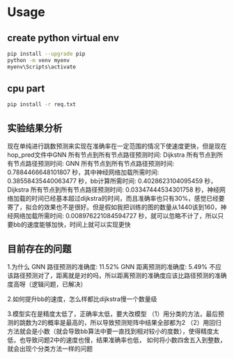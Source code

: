 # Usage

## create python virtual env

```bash
pip install --upgrade pip
python -m venv myenv
myenv\Scripts\activate
```

## cpu part

```bash
pip install -r req.txt
```

## 实验结果分析

现在单纯进行跳数预测来实现在准确率在一定范围的情况下使速度更快，但是现在hop_pred文件中GNN 所有节点到所有节点路径预测时间: Dijkstra 所有节点到所有节点路径预测时间: GNN 所有节点到所有节点路径预测时间: 0.7884466648101807 秒，其中神经网络加载所需时间: 0.38558435440063477 秒，bb计算所需时间: 0.4028623104095459 秒，Dijkstra 所有节点到所有节点路径预测时间: 0.03347444534301758 秒，神经网络加载的时间已经基本超过dijkstra的时间，而且准确率也只有30%，感觉已经要寄了，拟合的效果也不是很好。但是假如我把训练的图的数量从1440该到160，神经网络加载所需时间: 0.008976221084594727 秒，就可以忽略不计了，所以只要bb的速度能够加快，时间上就可以实现更快


## 目前存在的问题
1.为什么
GNN 路径预测的准确度: 11.52%
GNN 距离预测的准确度: 5.49%
不应该路径预测对了，距离就是对的吗，所以距离预测的准确度应该比路径预测的准确度高呀（逻辑问题，已解决）

2.如何提升bb的速度，怎么样都比dijkstra慢一个数量级

3.模型实在是精度太低了，正确率太低，要大改模型
（1）用分类的方法，最后预测的跳数为2的概率是最高的，所以导致预测矩阵中结果全部都为2
（2）用回归方法就会是小数（就会导致bb算法中要一直找到相对较小的度数），使得精度太低，也导致问题2中的速度也慢，结果准确率也低，
    如何将小数四舍五入到整数，就会出现个分类方法一样的问题
